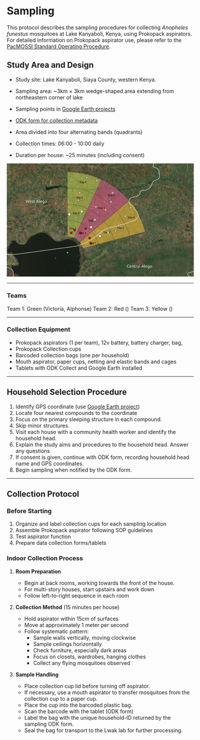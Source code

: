 # Sampling

This protocol describes the sampling procedures for collecting *Anopheles funestus* mosquitoes at Lake Kanyaboli, Kenya, using Prokopack aspirators. For detailed information on Prokopack aspirator use, please refer to the [PacMOSSI Standard Operating Procedure](https://pacmossi.org/carbon/assets/2022/05/PacMOSSI-SOP_Prokopack-1.pdf).

## Study Area and Design

- Study site: Lake Kanyaboli, Siaya County, western Kenya.
- Sampling area: ~3km × 3km wedge-shaped area extending from northeastern corner of lake 
- Sampling points in [Google Earth projects](https://sanjaynagi.github.io/anokin/google-earth)
- [ODK form for collection metadata](https://odkcentral.lstmed.ac.uk/-/single/UuRIN3JbCKdCIP3Z290MVeFuZVkeWxe?st=rXPTZnwQ!Y2lYYeetLWdWEwpwOhaS2ZmsMw!V3RjENH8nUhVtzyz17T1J3WR$ylB)
- Area divided into four alternating bands (quadrants)
  
- Collection times: 06:00 - 10:00 daily
- Duration per house: ~25 minutes (including consent)

![Image of the study area](https://github.com/sanjaynagi/anokin/blob/main/docs/anokin-site/images/sample.png)

---
### Teams 

Team 1: Green (Victoria, Alphonse)
Team 2: Red ()
Team 3: Yellow ()

---

### Collection Equipment
- Prokopack aspirators (1 per team), 12v battery, battery charger, bag, 
- Prokopack Collection cups
- Barcoded collection bags (one per household)
- Mouth aspirator, paper cups, netting and elastic bands and cages
- Tablets with ODK Collect and Google Earth installed

--- 

## Household Selection Procedure

  1. Identify GPS coordinate (use [Google Earth project](https://earth.google.com/earth/d/1vyNvGwcHQtF8beYkGfx1ZbtHXWtlQfxb?usp=sharing))
  2. Locate four nearest compounds to the coordinate
  3. Focus on the primary sleeping structure in each compound. 
  4. Skip minor structures. 
  5. Visit each house with a community health worker and identify the household head.
  6. Explain the study aims and procedures to the household head. Answer any questions
  7. If consent is given, continue with ODK form, recording household head name and GPS coordinates.
  8. Begin sampling when notified by the ODK form. 


---


## Collection Protocol

### Before Starting
1. Organize and label collection cups for each sampling location
2. Assemble Prokopack aspirator following SOP guidelines
3. Test aspirator function
4. Prepare data collection forms/tablets

### Indoor Collection Process
1. **Room Preparation**
   - Begin at back rooms, working towards the  front of the house. 
   - For multi-story houses, start upstairs and work down
   - Follow left-to-right sequence in each room

2. **Collection Method** (15 minutes per house)
   - Hold aspirator within 15cm of surfaces
   - Move at approximately 1 meter per second
   - Follow systematic pattern:
     - Sample walls vertically, moving clockwise
     - Sample ceilings horizontally  
     - Check furniture, especially dark areas  
     - Focus on closets, wardrobes, hanging clothes
     - Collect any flying mosquitoes observed  

3. **Sample Handling**
   - Place collection cup lid before turning off aspirator.
   - If necessary, use a mouth aspirator to transfer mosquitoes from the collection cup to a paper cup.
   - Place the cup into the barcoded plastic bag.
   - Scan the barcode with the tablet (ODK form)
   - Label the bag with the unique household-ID returned by the sampling ODK form. 
   - Seal the bag for transport to the Lwak lab for further processing.
